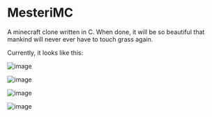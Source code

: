 # MesteriMC
A minecraft clone written in C. When done, it will be so beautiful that mankind will never ever have to touch grass again.

Currently, it looks like this:

![image](https://github.com/szobek69420/MesteriMC/assets/137615071/73e093d1-9ea8-44c9-9140-fda8b7ee192b)

![image](https://github.com/szobek69420/MesteriMC/assets/137615071/f16b04ae-739d-495b-a2e7-c5d345ec348a)

![image](https://github.com/szobek69420/MesteriMC/assets/137615071/5796cedb-7f03-4270-b617-133bd8d3ed06)

![image](https://github.com/szobek69420/MesteriMC/assets/137615071/387d3e9b-8ca5-4ed0-a7a7-582c64a1acb5)
